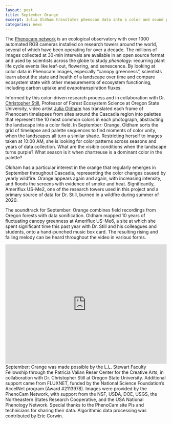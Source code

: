 ```yaml
---
layout: post
title: September Orange
excerpt: Julia Oldham translates phenocam data into a color and sound portrait of cascadia’s changing landscapes
categories: news
---
```



The <a href= "https://phenocam.nau.edu/webcam/">Phenocam network</a> is an ecological observatory with over 1000 automated RGB cameras installed on research towers around the world, several of which have been operating for over a decade. The millions of images collected at 30-min intervals are available in an open source format and used by scientists across the globe to study <i>phenology</i>: recurring plant life cycle events like leaf-out, flowering, and senescence. By looking at color data in Phenocam images, especially “canopy greenness”, scientists learn about the state and health of a landscape over time and compare ecosystem state with other measurements of ecosystem functioning, including carbon uptake and evapotranspiration fluxes.

Informed by this color-driven research process and in collaboration with Dr. <a href = "https://fluxnetart.github.io/Julia/">Christopher Still</a>, Professor of Forest Ecosystem Science at Oregon State University, video artist <a href = "https://fluxnetart.github.io/Julia/">Julia Oldham</a> has translated each frame of Phenocam timelapses from sites around the Cascadia region into palettes that represent the 10 most common colors in each photograph, abstracting the landscape into a color field. In September: Orange, Oldham sorts the grid of timelapse and palette sequences to find moments of color unity, when the landscapes all turn a similar shade. Restricting herself to images taken at 10:00 AM, she is looking for color patterns across seasons and years of data collection. What are the visible conditions when the landscape turns purple? What season is it when chartreuse is a dominant color in the palette?

Oldham has a particular interest in the orange that regularly emerges in September throughout Cascadia, representing the color changes caused by yearly wildfire. Orange appears again and again, with increasing intensity, and floods the screens with evidence of smoke and heat. Significantly, Ameriflux US-Me2, one of the research towers used in this project and a primary source of data for Dr. Still, burned in a wildfire during summer of 2020.

The soundtrack for September: Orange combines field recordings from Oregon forests with data sonification. Oldham mapped 10 years of fluctuating canopy greenness at Ameriflux US-Me6, a site at which she spent significant time this past year with Dr. Still and his colleagues and students, onto a hand-punched music box card. The resulting rising and falling melody can be heard throughout the video in various forms.

<div style="padding:74.07% 0 0 0;position:relative;"><iframe src="https://player.vimeo.com/video/1126030003?badge=0&amp;autopause=0&amp;player_id=0&amp;app_id=58479" frameborder="0" allow="autoplay; fullscreen; picture-in-picture; clipboard-write; encrypted-media" style="position:absolute;top:0;left:0;width:100%;height:100%;" title="September Orange"></iframe></div><script src="https://player.vimeo.com/api/player.js"></script>
  <figcaption>September: Orange was made possible by the L.L. Stewart Faculty Fellowship through the Patricia Valian Reser Center for the Creative Arts, in collaboration with Dr. Christopher Still at Oregon State University. Additional support came from FLUXNET, funded by the National Science Foundation’s AccelNet program (Award #2113978). Images were provided by the PhenoCam Network, with support from the NSF, USDA, DOE, USGS, the Northeastern States Research Cooperative, and the USA National Phenology Network. Special thanks to the PhenoCam site PIs and technicians for sharing their data. Algorithmic data processing was contributed by Eric Corwin.</figcaption>
